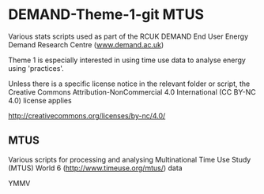 DEMAND-Theme-1-git MTUS
==================

Various stats scripts used as part of the RCUK DEMAND End User Energy Demand Research Centre (www.demand.ac.uk)

Theme 1 is especially interested in using time use data to analyse energy using 'practices'.

Unless there is a specific license notice in the relevant folder or script, the Creative Commons Attribution-NonCommercial 4.0 International (CC BY-NC 4.0) license applies

http://creativecommons.org/licenses/by-nc/4.0/

MTUS
----
Various scripts for processing and analysing Multinational Time Use Study (MTUS) World 6 (http://www.timeuse.org/mtus/) data

YMMV
